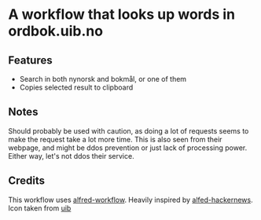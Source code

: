 A workflow that looks up words in ordbok.uib.no
========================

## Features
* Search in both nynorsk and bokmål, or one of them
* Copies selected result to clipboard

## Notes
Should probably be used with caution, as doing a lot of requests seems to make the request take a
lot more time. This is also seen from their webpage, and might be ddos prevention or just lack of
processing power. Either way, let's not ddos their service.

## Credits
This workflow uses [alfred-workflow](https://github.com/deanishe/alfred-workflow).
Heavily inspired by [alfed-hackernews](https://github.com/fniephaus/alfred-hackernews).
Icon taken from [uib](https://ordbok.uib.no/apple-touch-icon.png)

